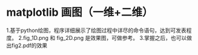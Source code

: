 # matplotlib 画图（一维+二维）
1.基于python绘图，程序详细展示了绘图过程中详尽的命令语句，达到可发表程度。
2.fig_1D.png 和 fig_2D.png 是效果图，可做参考。
3.掌握之后，也可以做出fig2.pdf的效果
